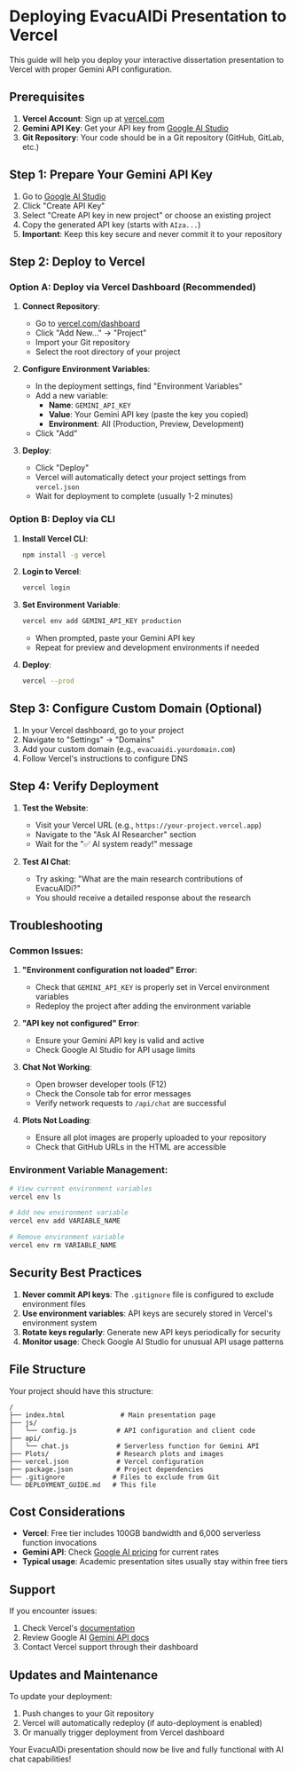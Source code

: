 # Deploying EvacuAIDi Presentation to Vercel

This guide will help you deploy your interactive dissertation presentation to Vercel with proper Gemini API configuration.

## Prerequisites

1. **Vercel Account**: Sign up at [vercel.com](https://vercel.com)
2. **Gemini API Key**: Get your API key from [Google AI Studio](https://makersuite.google.com/app/apikey)
3. **Git Repository**: Your code should be in a Git repository (GitHub, GitLab, etc.)

## Step 1: Prepare Your Gemini API Key

1. Go to [Google AI Studio](https://makersuite.google.com/app/apikey)
2. Click "Create API Key"
3. Select "Create API key in new project" or choose an existing project
4. Copy the generated API key (starts with `AIza...`)
5. **Important**: Keep this key secure and never commit it to your repository

## Step 2: Deploy to Vercel

### Option A: Deploy via Vercel Dashboard (Recommended)

1. **Connect Repository**:
   - Go to [vercel.com/dashboard](https://vercel.com/dashboard)
   - Click "Add New..." → "Project"
   - Import your Git repository
   - Select the root directory of your project

2. **Configure Environment Variables**:
   - In the deployment settings, find "Environment Variables"
   - Add a new variable:
     - **Name**: `GEMINI_API_KEY`
     - **Value**: Your Gemini API key (paste the key you copied)
     - **Environment**: All (Production, Preview, Development)
   - Click "Add"

3. **Deploy**:
   - Click "Deploy"
   - Vercel will automatically detect your project settings from `vercel.json`
   - Wait for deployment to complete (usually 1-2 minutes)

### Option B: Deploy via CLI

1. **Install Vercel CLI**:
   ```bash
   npm install -g vercel
   ```

2. **Login to Vercel**:
   ```bash
   vercel login
   ```

3. **Set Environment Variable**:
   ```bash
   vercel env add GEMINI_API_KEY production
   ```
   - When prompted, paste your Gemini API key
   - Repeat for preview and development environments if needed

4. **Deploy**:
   ```bash
   vercel --prod
   ```

## Step 3: Configure Custom Domain (Optional)

1. In your Vercel dashboard, go to your project
2. Navigate to "Settings" → "Domains"
3. Add your custom domain (e.g., `evacuaidi.yourdomain.com`)
4. Follow Vercel's instructions to configure DNS

## Step 4: Verify Deployment

1. **Test the Website**:
   - Visit your Vercel URL (e.g., `https://your-project.vercel.app`)
   - Navigate to the "Ask AI Researcher" section
   - Wait for the "✅ AI system ready!" message

2. **Test AI Chat**:
   - Try asking: "What are the main research contributions of EvacuAIDi?"
   - You should receive a detailed response about the research

## Troubleshooting

### Common Issues:

1. **"Environment configuration not loaded" Error**:
   - Check that `GEMINI_API_KEY` is properly set in Vercel environment variables
   - Redeploy the project after adding the environment variable

2. **"API key not configured" Error**:
   - Ensure your Gemini API key is valid and active
   - Check Google AI Studio for API usage limits

3. **Chat Not Working**:
   - Open browser developer tools (F12)
   - Check the Console tab for error messages
   - Verify network requests to `/api/chat` are successful

4. **Plots Not Loading**:
   - Ensure all plot images are properly uploaded to your repository
   - Check that GitHub URLs in the HTML are accessible

### Environment Variable Management:

```bash
# View current environment variables
vercel env ls

# Add new environment variable
vercel env add VARIABLE_NAME

# Remove environment variable
vercel env rm VARIABLE_NAME
```

## Security Best Practices

1. **Never commit API keys**: The `.gitignore` file is configured to exclude environment files
2. **Use environment variables**: API keys are securely stored in Vercel's environment system
3. **Rotate keys regularly**: Generate new API keys periodically for security
4. **Monitor usage**: Check Google AI Studio for unusual API usage patterns

## File Structure

Your project should have this structure:
```
/
├── index.html              # Main presentation page
├── js/
│   └── config.js          # API configuration and client code
├── api/
│   └── chat.js            # Serverless function for Gemini API
├── Plots/                 # Research plots and images
├── vercel.json            # Vercel configuration
├── package.json           # Project dependencies
├── .gitignore            # Files to exclude from Git
└── DEPLOYMENT_GUIDE.md   # This file
```

## Cost Considerations

- **Vercel**: Free tier includes 100GB bandwidth and 6,000 serverless function invocations
- **Gemini API**: Check [Google AI pricing](https://ai.google.dev/pricing) for current rates
- **Typical usage**: Academic presentation sites usually stay within free tiers

## Support

If you encounter issues:
1. Check Vercel's [documentation](https://vercel.com/docs)
2. Review Google AI [Gemini API docs](https://ai.google.dev/docs)
3. Contact Vercel support through their dashboard

## Updates and Maintenance

To update your deployment:
1. Push changes to your Git repository
2. Vercel will automatically redeploy (if auto-deployment is enabled)
3. Or manually trigger deployment from Vercel dashboard

Your EvacuAIDi presentation should now be live and fully functional with AI chat capabilities!
